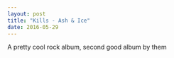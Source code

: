 ```yaml
---
layout: post
title: "Kills - Ash & Ice"
date: 2016-05-29
---
```


A pretty cool rock album, second good album by them
